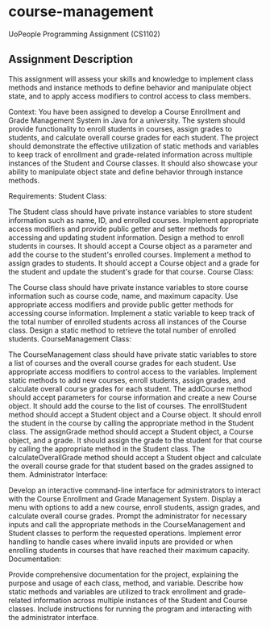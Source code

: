 # course-management
UoPeople Programming Assignment (CS1102)

## Assignment Description

This assignment will assess your skills and knowledge to implement class methods and instance methods to define behavior and manipulate object state, and to apply access modifiers to control access to class members.

Context: You have been assigned to develop a Course Enrollment and Grade Management System in Java for a university. The system should provide functionality to enroll students in courses, assign grades to students, and calculate overall course grades for each student. The project should demonstrate the effective utilization of static methods and variables to keep track of enrollment and grade-related information across multiple instances of the Student and Course classes. It should also showcase your ability to manipulate object state and define behavior through instance methods.

Requirements:
Student Class:

The Student class should have private instance variables to store student information such as name, ID, and enrolled courses.
Implement appropriate access modifiers and provide public getter and setter methods for accessing and updating student information.
Design a method to enroll students in courses. It should accept a Course object as a parameter and add the course to the student's enrolled courses.
Implement a method to assign grades to students. It should accept a Course object and a grade for the student and update the student's grade for that course.
Course Class:

The Course class should have private instance variables to store course information such as course code, name, and maximum capacity.
Use appropriate access modifiers and provide public getter methods for accessing course information.
Implement a static variable to keep track of the total number of enrolled students across all instances of the Course class.
Design a static method to retrieve the total number of enrolled students.
CourseManagement Class:

The CourseManagement class should have private static variables to store a list of courses and the overall course grades for each student.
Use appropriate access modifiers to control access to the variables.
Implement static methods to add new courses, enroll students, assign grades, and calculate overall course grades for each student.
The addCourse method should accept parameters for course information and create a new Course object. It should add the course to the list of courses.
The enrollStudent method should accept a Student object and a Course object. It should enroll the student in the course by calling the appropriate method in the Student class.
The assignGrade method should accept a Student object, a Course object, and a grade. It should assign the grade to the student for that course by calling the appropriate method in the Student class.
The calculateOverallGrade method should accept a Student object and calculate the overall course grade for that student based on the grades assigned to them.
Administrator Interface:

Develop an interactive command-line interface for administrators to interact with the Course Enrollment and Grade Management System.
Display a menu with options to add a new course, enroll students, assign grades, and calculate overall course grades.
Prompt the administrator for necessary inputs and call the appropriate methods in the CourseManagement and Student classes to perform the requested operations.
Implement error handling to handle cases where invalid inputs are provided or when enrolling students in courses that have reached their maximum capacity.
Documentation:

Provide comprehensive documentation for the project, explaining the purpose and usage of each class, method, and variable.
Describe how static methods and variables are utilized to track enrollment and grade-related information across multiple instances of the Student and Course classes.
Include instructions for running the program and interacting with the administrator interface.
